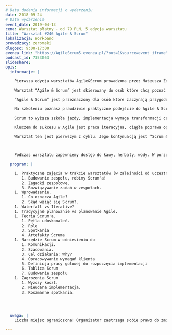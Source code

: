 ```yaml
---
# Data dodania informacji o wydarzeniu
date: 2018-09-24
# Data wydarzenia
event_date: 2019-04-13
cena: Warsztat płatny - od 79 PLN, 5 edycja warsztatu
title: "Warsztat #246 Agile & Scrum"
lokalizacja: Workband
prowadzacy: zeromski
dlugosc: 9:00-17:00
evenea_link: "https://AgileScrum5.evenea.pl/?out=1&source=event_iframe"
podcast_id: 7353053
slideshare:
opis:
  informacje: |

    Pierwsza edycja warsztatów Agile&Scrum prowadzona przez Mateusza Żeromskiego zdobyła bardzo pozytywną ocenę uczestników.  Kolejna edycja została dostosowana do oczekiwań osób początkujących w zwinnych metodykach pracy.

    Warsztat “Agile & Scrum” jest skierowany do osób które chcą poznać co naprawdę oznacza Agile, oraz co to jest Scrum. 50% czasu szkoleniowego jest poświęcone zasadom Agile. Druga połowa - podstawy Scrum.  Aktualnie istnieje wiele mitów na temat tych metodyk - na warsztatach obalamy wszystkie znane mity co pozwala dokładnie poznać Agile Mindset, wartości i zasady pracy zespołowej.

    “Agile & Scrum” jest przeznaczony dla osób które zaczynają przygodę ze Scrum, lub chcą poznać podstawy wiedzy. Szersze omówienie zasad Scrum i roli Scrum Mastera jest omawiane w drugim dniu szkoleniowym, podczas kolejnych warsztatów.

    Na szkoleniu poznasz prawdziwie praktyczne podejście do Agile & Scrum. To nie jest szkolenie “po certyfikat” ale po wiedzę, omawiam aspekty zwinnego zarządzania pod kątem wytwarzania oprogramowania wskazując co i kiedy można najlepiej zastosować.

    Scrum to wyższa szkoła jazdy, implementacja wymaga transformacji całego przedsiębiorstwa, natomiast narzędzia które są wykorzystywane w tej metodyce możesz zastosować wszędzie. Oczywiście tylko pełne wdrożenie tych zasad pozwoli realizować dwa razy więcej dwa razy szybciej.

    Kluczem do sukcesu w Agile jest praca iteracyjna, ciągła poprawa oparta na komunikacji i tworzeniu największej wartości dla Klienta. Na szkoleniu poznasz narzędzia i praktyczne zastosowania które mogą Ci pomóc w codziennej pracy.

    Warsztat ten jest pierwszym z cyklu. Jego kontynuacją jest “Scrum & Scrum Master”.

  

    Podczas warsztatu zapewniemy dostęp do kawy, herbaty, wody. W porze obiadowej zapewniamy pizzę w wersji mięsnej lub wegatariańskiej.

  program: |

    1. Praktyczne zajęcia w trakcie warsztatów (w zależności od uczestników). 
       1. Budowanie zespołu, robimy Scrum'a!
       2. Zagadki zespołowe.
       3. Rozwiązywanie zadań w zespołach.
    1. Wprowadzenie.
       1. Co oznacza Agile?
       2. Skąd wziął się Scrum?.     
    1. Waterfall vs Iterative?
    1. Tradycyjne planowanie vs planowanie Agile.
    1. Teoria Scrum'a.
       1. Pętla udoskonaleń.
       2. Role
       3. Spotkania
       4. Artefakty Scruma
    1. Narzędzie Scrum w odniesieniu do
       1. Komunikacji.
       2. Szacowania.
       3. Cel działania: Why?
       4. Opracowywanie wymagań klienta
       5. Definicja pracy gotowej do rozpoczęcia implementacji
       6. Tablica Scrum
       7. Budowanie zespołu
    1. Zagrożenia Scrum
       1. Wyższy koszt.
       2. Nieudana implementacja.
       3. Koszmarne spotkania. 


     
  
  uwaga: |
    Liczba miejsc ograniczona! Organizator zastrzega sobie prawo do zmiany lokalizacji wydarzenia oraz jego odwołania w przypadku niezgłoszenia się minimalnej liczby uczestników.

---
```

